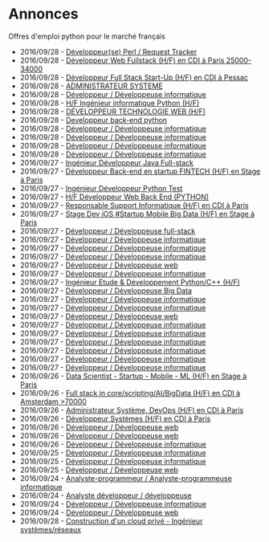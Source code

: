 # Annonces

Offres d'emploi python pour le marché français

* 2016/09/28 - [Développeur(se) Perl / Request Tracker](http://www.pyjobs.fr/jobs/details/3117/developpeur-se-perl-request-tracker "Développeur(se) Perl / Request Tracker")
* 2016/09/28 - [Développeur Web Fullstack (H/F) en CDI à Paris 25000-34000](http://www.pyjobs.fr/jobs/details/3120/developpeur-web-fullstack-h-f-en-cdi-a-paris-25000-34000 "Développeur Web Fullstack (H/F) en CDI à Paris 25000-34000")
* 2016/09/28 - [Développeur Full Stack Start-Up (H/F) en CDI à Pessac](http://www.pyjobs.fr/jobs/details/3121/developpeur-full-stack-start-up-h-f-en-cdi-a-pessac "Développeur Full Stack Start-Up (H/F) en CDI à Pessac")
* 2016/09/28 - [ADMINISTRATEUR SYSTEME](http://www.pyjobs.fr/jobs/details/3110/administrateur-systeme "ADMINISTRATEUR SYSTEME")
* 2016/09/28 - [Développeur / Développeuse informatique](http://www.pyjobs.fr/jobs/details/3108/developpeur-developpeuse-informatique "Développeur / Développeuse informatique")
* 2016/09/28 - [H/F Ingénieur informatique Python (H/F)](http://www.pyjobs.fr/jobs/details/3118/h-f-ingenieur-informatique-python-h-f "H/F Ingénieur informatique Python (H/F)")
* 2016/09/28 - [DÉVELOPPEUR TECHNOLOGIE WEB (H/F)](http://www.pyjobs.fr/jobs/details/3114/developpeur-technologie-web-h-f "DÉVELOPPEUR TECHNOLOGIE WEB (H/F)")
* 2016/09/28 - [Developpeur back-end python](http://www.pyjobs.fr/jobs/details/3109/developpeur-back-end-python "Developpeur back-end python")
* 2016/09/28 - [Développeur / Développeuse informatique](http://www.pyjobs.fr/jobs/details/3113/developpeur-developpeuse-informatique "Développeur / Développeuse informatique")
* 2016/09/28 - [Développeur / Développeuse informatique](http://www.pyjobs.fr/jobs/details/3115/developpeur-developpeuse-informatique "Développeur / Développeuse informatique")
* 2016/09/28 - [Développeur / Développeuse informatique](http://www.pyjobs.fr/jobs/details/3111/developpeur-developpeuse-informatique "Développeur / Développeuse informatique")
* 2016/09/28 - [Développeur / Développeuse informatique](http://www.pyjobs.fr/jobs/details/3116/developpeur-developpeuse-informatique "Développeur / Développeuse informatique")
* 2016/09/27 - [Ingénieur Développeur Java Full-stack](http://www.pyjobs.fr/jobs/details/3097/ingenieur-developpeur-java-full-stack "Ingénieur Développeur Java Full-stack")
* 2016/09/27 - [Développeur Back-end en startup FINTECH (H/F) en Stage à Paris](http://www.pyjobs.fr/jobs/details/3112/developpeur-back-end-en-startup-fintech-h-f-en-stage-a-paris "Développeur Back-end en startup FINTECH (H/F) en Stage à Paris")
* 2016/09/27 - [Ingénieur Développeur Python Test](http://www.pyjobs.fr/jobs/details/3092/ingenieur-developpeur-python-test "Ingénieur Développeur Python Test")
* 2016/09/27 - [H/F Développeur Web Back End (PYTHON)](http://www.pyjobs.fr/jobs/details/3100/h-f-developpeur-web-back-end-python "H/F Développeur Web Back End (PYTHON)")
* 2016/09/27 - [Responsable Support Informatique (H/F) en CDI à Paris](http://www.pyjobs.fr/jobs/details/3093/responsable-support-informatique-h-f-en-cdi-a-paris "Responsable Support Informatique (H/F) en CDI à Paris")
* 2016/09/27 - [Stage Dev iOS  #Startup Mobile Big Data (H/F) en Stage à Paris](http://www.pyjobs.fr/jobs/details/3090/stage-dev-ios-startup-mobile-big-data-h-f-en-stage-a-paris "Stage Dev iOS  #Startup Mobile Big Data (H/F) en Stage à Paris")
* 2016/09/27 - [Développeur / Développeuse full-stack](http://www.pyjobs.fr/jobs/details/3106/developpeur-developpeuse-full-stack "Développeur / Développeuse full-stack")
* 2016/09/27 - [Développeur / Développeuse informatique](http://www.pyjobs.fr/jobs/details/3099/developpeur-developpeuse-informatique "Développeur / Développeuse informatique")
* 2016/09/27 - [Développeur / Développeuse informatique](http://www.pyjobs.fr/jobs/details/3103/developpeur-developpeuse-informatique "Développeur / Développeuse informatique")
* 2016/09/27 - [Développeur / Développeuse informatique](http://www.pyjobs.fr/jobs/details/3098/developpeur-developpeuse-informatique "Développeur / Développeuse informatique")
* 2016/09/27 - [Développeur / Développeuse web](http://www.pyjobs.fr/jobs/details/3101/developpeur-developpeuse-web "Développeur / Développeuse web")
* 2016/09/27 - [Développeur / Développeuse informatique](http://www.pyjobs.fr/jobs/details/3096/developpeur-developpeuse-informatique "Développeur / Développeuse informatique")
* 2016/09/27 - [Ingénieur Etude & Développement Python/C++ (H/F)](http://www.pyjobs.fr/jobs/details/3094/ingenieur-etude-developpement-python-c-h-f "Ingénieur Etude & Développement Python/C++ (H/F)")
* 2016/09/27 - [Développeur / Développeuse Big Data](http://www.pyjobs.fr/jobs/details/3105/developpeur-developpeuse-big-data "Développeur / Développeuse Big Data")
* 2016/09/27 - [Développeur / Développeuse informatique](http://www.pyjobs.fr/jobs/details/3095/developpeur-developpeuse-informatique "Développeur / Développeuse informatique")
* 2016/09/27 - [Développeur / Développeuse informatique](http://www.pyjobs.fr/jobs/details/3102/developpeur-developpeuse-informatique "Développeur / Développeuse informatique")
* 2016/09/27 - [Développeur / Développeuse web](http://www.pyjobs.fr/jobs/details/3089/developpeur-developpeuse-web "Développeur / Développeuse web")
* 2016/09/27 - [Développeur / Développeuse informatique](http://www.pyjobs.fr/jobs/details/3086/developpeur-developpeuse-informatique "Développeur / Développeuse informatique")
* 2016/09/27 - [Développeur / Développeuse informatique](http://www.pyjobs.fr/jobs/details/3087/developpeur-developpeuse-informatique "Développeur / Développeuse informatique")
* 2016/09/27 - [Développeur / Développeuse informatique](http://www.pyjobs.fr/jobs/details/3088/developpeur-developpeuse-informatique "Développeur / Développeuse informatique")
* 2016/09/27 - [Développeur / Développeuse informatique](http://www.pyjobs.fr/jobs/details/3104/developpeur-developpeuse-informatique "Développeur / Développeuse informatique")
* 2016/09/27 - [Développeur / Développeuse informatique](http://www.pyjobs.fr/jobs/details/3091/developpeur-developpeuse-informatique "Développeur / Développeuse informatique")
* 2016/09/27 - [Développeur / Développeuse informatique](http://www.pyjobs.fr/jobs/details/3107/developpeur-developpeuse-informatique "Développeur / Développeuse informatique")
* 2016/09/26 - [Data Scientist - Startup - Mobile - ML (H/F) en Stage à Paris](http://www.pyjobs.fr/jobs/details/3085/data-scientist-startup-mobile-ml-h-f-en-stage-a-paris "Data Scientist - Startup - Mobile - ML (H/F) en Stage à Paris")
* 2016/09/26 - [Full stack in core/scripting/AI/BigData (H/F) en CDI à Amsterdam >70000](http://www.pyjobs.fr/jobs/details/3083/full-stack-in-core-scripting-ai-bigdata-h-f-en-cdi-a-amsterdam-70000 "Full stack in core/scripting/AI/BigData (H/F) en CDI à Amsterdam >70000")
* 2016/09/26 - [Administrateur Système, DevOps (H/F) en CDI à Paris](http://www.pyjobs.fr/jobs/details/3084/administrateur-systeme-devops-h-f-en-cdi-a-paris "Administrateur Système, DevOps (H/F) en CDI à Paris")
* 2016/09/26 - [Développeur Systèmes (H/F) en CDI à Paris](http://www.pyjobs.fr/jobs/details/3082/developpeur-systemes-h-f-en-cdi-a-paris "Développeur Systèmes (H/F) en CDI à Paris")
* 2016/09/26 - [Développeur / Développeuse web](http://www.pyjobs.fr/jobs/details/3080/developpeur-developpeuse-web "Développeur / Développeuse web")
* 2016/09/26 - [Développeur / Développeuse web](http://www.pyjobs.fr/jobs/details/3081/developpeur-developpeuse-web "Développeur / Développeuse web")
* 2016/09/26 - [Développeur / Développeuse informatique](http://www.pyjobs.fr/jobs/details/3079/developpeur-developpeuse-informatique "Développeur / Développeuse informatique")
* 2016/09/25 - [Développeur / Développeuse informatique](http://www.pyjobs.fr/jobs/details/3078/developpeur-developpeuse-informatique "Développeur / Développeuse informatique")
* 2016/09/25 - [Développeur / Développeuse informatique](http://www.pyjobs.fr/jobs/details/3076/developpeur-developpeuse-informatique "Développeur / Développeuse informatique")
* 2016/09/25 - [Développeur / Développeuse web](http://www.pyjobs.fr/jobs/details/3077/developpeur-developpeuse-web "Développeur / Développeuse web")
* 2016/09/24 - [Analyste-programmeur / Analyste-programmeuse informatique](http://www.pyjobs.fr/jobs/details/3074/analyste-programmeur-analyste-programmeuse-informatique "Analyste-programmeur / Analyste-programmeuse informatique")
* 2016/09/24 - [Analyste développeur / développeuse](http://www.pyjobs.fr/jobs/details/3068/analyste-developpeur-developpeuse "Analyste développeur / développeuse")
* 2016/09/24 - [Développeur / Développeuse informatique](http://www.pyjobs.fr/jobs/details/3075/developpeur-developpeuse-informatique "Développeur / Développeuse informatique")
* 2016/09/24 - [Développeur / Développeuse web](http://www.pyjobs.fr/jobs/details/3073/developpeur-developpeuse-web "Développeur / Développeuse web")
* 2016/09/28 - [Construction d'un cloud privé - Ingénieur systèmes/réseaux](http://www.pyjobs.fr/jobs/details/3603/construction-dun-cloud-prive-ingenieur-systemes-reseaux "Construction d'un cloud privé - Ingénieur systèmes/réseaux")

